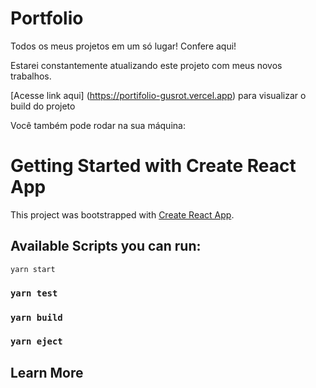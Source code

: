 # Portfolio

Todos os meus projetos em um só lugar! Confere aqui!

Estarei constantemente atualizando este projeto com meus novos trabalhos.

[Acesse link aqui] (https://portifolio-gusrot.vercel.app) para visualizar o build do projeto

Você também pode rodar na sua máquina:

# Getting Started with Create React App

This project was bootstrapped with [Create React App](https://github.com/facebook/create-react-app).

## Available Scripts you can run:

`yarn start`

### `yarn test`

### `yarn build`

### `yarn eject`

## Learn More
